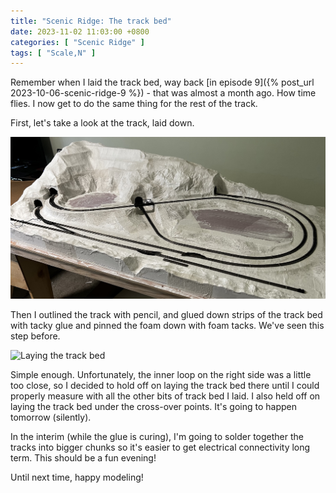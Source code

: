 ```yaml
---
title: "Scenic Ridge: The track bed"
date: 2023-11-02 11:03:00 +0800
categories: [ "Scenic Ridge" ]
tags: [ "Scale,N" ]
---
```


Remember when I laid the track bed, way back [in episode 9]({% post_url 2023-10-06-scenic-ridge-9 %}) - that was almost a month ago.  How time flies.  I now get to do the same thing for the rest of the track.

First, let's take a look at the track, laid down.

![The track](/assets/2023/11/02/IMG_2258.JPG)

Then I outlined the track with pencil, and glued down strips of the track bed with tacky glue and pinned the foam down with foam tacks.  We've seen this step before.

![Laying the track bed](/assets/2023/11/02/IMG_2259.JPG)

Simple enough.  Unfortunately, the inner loop on the right side was a little too close, so I decided to hold off on laying the track bed there until I could properly measure with all the other bits of track bed I laid.  I also held off on laying the track bed under the cross-over points.  It's going to happen tomorrow (silently).

In the interim (while the glue is curing), I'm going to solder together the tracks into bigger chunks so it's easier to get electrical connectivity long term.  This should be a fun evening!

Until next time, happy modeling!
